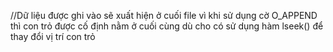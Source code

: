 //Dữ liệu được ghi vào sẽ xuất hiện ở cuối file vì khi sử dụng cờ O_APPEND thì con trỏ được cố định nằm ở cuối cùng dù cho có sử dụng hàm lseek() để thay đổi vị trí con trỏ